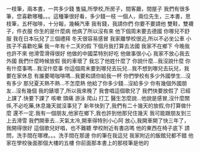 一枝筆，兩本書，一共多少錢
隻貓,所學校,所房子，間客廳，間屋子
我們有很多筆，您喜歡哪種。。。這種筆很好看，多少錢一枝
一個人，兩位先生，三本書，思枝筆，五杯咖啡，十分報，幾輛汽車
我有錢，我請你們
你要不要請他
雙鞋，雙襪子，件衣服
你生的是什麼病
他病了所以沒有來
他下個周末要去德國
你哪兒不舒服
我在日本玩兒了三個禮拜
冬天很容易感冒
我家離學校很近,所以不必坐公車
小孩子不喜歡吃藥
我一年有十二天的假
下個月我打算去法國
我家不在鄉下
今晚我也許不來
他滑雪滑得很好
他做的中國菜特別好吃
他做事很小心
我家不放心我去外國
我們什麼時候放假
我的車壞了
我忘了他姓什麼了
你說什麼...我沒說什麼
你有什麼事嗎...我沒什麼事
你這個周末要到哪兒去玩兒...我不想到哪兒去玩兒，我要在家休息
有誰要喝咖啡嗎...我要和請你給我一杯
你們學校有多少外國學生...沒有多少
那兒夏天熱不熱...不怎麼熱
他給了你多少錢...沒給多少
你有幾個外國朋友...沒有幾個
我的錶壞了,所以我來晚了
我會唱這個歌兒了
我們快要放假了
已經上課了.快要下課了
咳嗽
頭痛
游泳
爬山
打工
醫生怎麼說...他說是感冒,沒什麼關係,不必吃藥,休息幾天就沒事兒了
新年快到了,我們有二十幾天的放假,你打算做什麼
還不一定.我有一個朋友,他家在鄉下,我也許到他那兒住幾天
我可能跟朋友到三上去滑雪
我們開車去...天氣太冷,開車得特別小心阿
放心,我開車開了快三年了，我開得很好
這個歌兒好唱，也不難聽
學校附近有書店嗎
他的東西在椅子底下
請問，洗手間在哪裡。。。洗手間在那邊
你的筆在我這兒
我家附近的飯館兒都不錯
他家在學校後面那個大樓的五樓
你前面那本書上的那枝筆是他的
